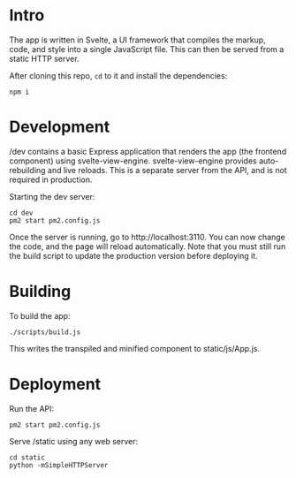 Intro
=====

The app is written in Svelte, a UI framework that compiles the markup, code, and style into a single JavaScript file.  This can then be served from a static HTTP server.

After cloning this repo, `cd` to it and install the dependencies:

```
npm i
```

Development
===========

/dev contains a basic Express application that renders the app (the frontend component) using svelte-view-engine.  svelte-view-engine provides auto-rebuilding and live reloads.  This is a separate server from the API, and is not required in production.

Starting the dev server:

```
cd dev
pm2 start pm2.config.js
```

Once the server is running, go to http://localhost:3110.  You can now change the code, and the page will reload automatically.  Note that you must still run the build script to update the production version before deploying it.

Building
========

To build the app:

```
./scripts/build.js
```

This writes the transpiled and minified component to static/js/App.js.

Deployment
==========

Run the API:

```
pm2 start pm2.config.js
```

Serve /static using any web server:

```
cd static
python -mSimpleHTTPServer
```
